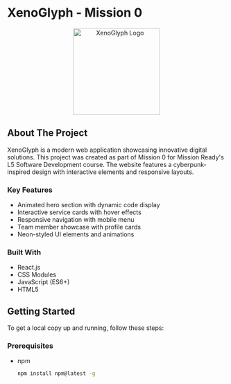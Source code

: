 # XenoGlyph - Mission 0

<div align="center">
  <img src="public/images/xenoglyph-logo.png" alt="XenoGlyph Logo" width="200">
</div>

## About The Project

XenoGlyph is a modern web application showcasing innovative digital solutions. This project was created as part of Mission 0 for Mission Ready's L5 Software Development course. The website features a cyberpunk-inspired design with interactive elements and responsive layouts.

### Key Features

* Animated hero section with dynamic code display
* Interactive service cards with hover effects
* Responsive navigation with mobile menu
* Team member showcase with profile cards
* Neon-styled UI elements and animations

### Built With

* React.js
* CSS Modules
* JavaScript (ES6+)
* HTML5

## Getting Started

To get a local copy up and running, follow these steps:

### Prerequisites

* npm
  ```sh
  npm install npm@latest -g
